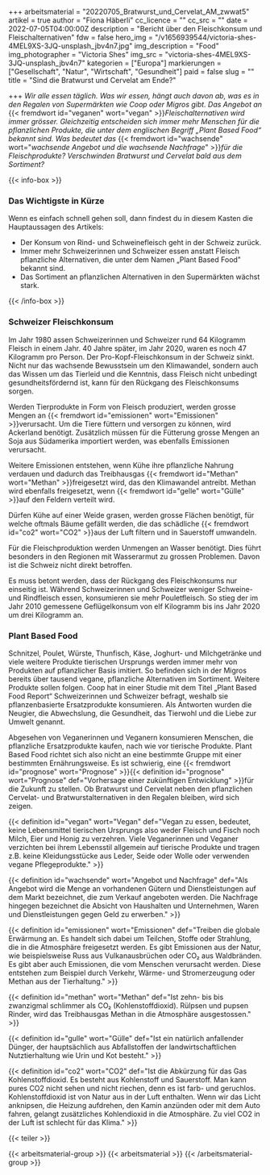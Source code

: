 +++
arbeitsmaterial = "20220705_Bratwurst_und_Cervelat_AM_zwwat5"
artikel = true
author = "Fiona Häberli"
cc_licence = ""
cc_src = ""
date = 2022-07-05T04:00:00Z
description = "Bericht über den Fleischkonsum und Fleischalternativen"
fdw = false
hero_img = "/v1656939544/victoria-shes-4MEL9XS-3JQ-unsplash_jbv4n7.jpg"
img_description = "Food"
img_photographer = "Victoria Shes"
img_src = "victoria-shes-4MEL9XS-3JQ-unsplash_jbv4n7"
kategorien = ["Europa"]
markierungen = ["Gesellschaft", "Natur", "Wirtschaft", "Gesundheit"]
paid = false
slug = ""
title = "Sind die Bratwurst und Cervelat am Ende?"

+++
_Wir alle essen täglich. Was wir essen, hängt auch davon ab, was es in den Regalen von Supermärkten wie Coop oder Migros gibt. Das Angebot an_ {{< fremdwort id="veganen" wort="vegan" >}}_Fleischalternativen wird immer grösser. Gleichzeitig entscheiden sich immer mehr Menschen für die pflanzlichen Produkte, die unter dem englischen Begriff „Plant Based Food“ bekannt sind. Was bedeutet das_ {{< fremdwort id="wachsende" wort="_wachsende Angebot und die wachsende Nachfrage_" >}}_für die Fleischprodukte? Verschwinden Bratwurst und Cervelat bald aus dem Sortiment?_

{{< info-box >}} <h3>Das Wichtigste in Kürze</h3>

<p>Wenn es einfach schnell gehen soll, dann findest du in diesem Kasten die Hauptaussagen des Artikels:</p>

<ul>

<li>Der Konsum von Rind- und Schweinefleisch geht in der Schweiz zurück.</li>

<li>Immer mehr Schweizerinnen und Schweizer essen anstatt Fleisch pflanzliche Alternativen, die unter dem Namen „Plant Based Food" bekannt sind.</li>

<li>Das Sortiment an pflanzlichen Alternativen in den Supermärkten wächst stark.</li>

</ul> {{< /info-box >}}

### Schweizer Fleischkonsum

Im Jahr 1980 assen Schweizerinnen und Schweizer rund 64 Kilogramm Fleisch in einem Jahr. 40 Jahre später, im Jahr 2020, waren es noch 47 Kilogramm pro Person. Der Pro-Kopf-Fleischkonsum in der Schweiz sinkt. Nicht nur das wachsende Bewusstsein um den Klimawandel, sondern auch das Wissen um das Tierleid und die Kenntnis, dass Fleisch nicht unbedingt gesundheitsfördernd ist, kann für den Rückgang des Fleischkonsums sorgen.

Werden Tierprodukte in Form von Fleisch produziert, werden grosse Mengen an {{< fremdwort id="emissionen" wort="Emissionen" >}}verursacht. Um die Tiere füttern und versorgen zu können, wird Ackerland benötigt. Zusätzlich müssen für die Fütterung grosse Mengen an Soja aus Südamerika importiert werden, was ebenfalls Emissionen verursacht.

Weitere Emissionen entstehen, wenn Kühe ihre pflanzliche Nahrung verdauen und dadurch das Treibhausgas {{< fremdwort id="Methan" wort="Methan" >}}freigesetzt wird, das den Klimawandel antreibt. Methan wird ebenfalls freigesetzt, wenn {{< fremdwort id="gelle" wort="Gülle" >}}auf den Feldern verteilt wird.

Dürfen Kühe auf einer Weide grasen, werden grosse Flächen benötigt, für welche oftmals Bäume gefällt werden, die das schädliche {{< fremdwort id="co2" wort="CO2" >}}aus der Luft filtern und in Sauerstoff umwandeln.

Für die Fleischproduktion werden Unmengen an Wasser benötigt. Dies führt besonders in den Regionen mit Wasserarmut zu grossen Problemen. Davon ist die Schweiz nicht direkt betroffen.

Es muss betont werden, dass der Rückgang des Fleischkonsums nur einseitig ist. Während Schweizerinnen und Schweizer weniger Schweine- und Rindfleisch essen, konsumieren sie mehr Pouletfleisch. So stieg der im Jahr 2010 gemessene Geflügelkonsum von elf Kilogramm bis ins Jahr 2020 um drei Kilogramm an.

### Plant Based Food

Schnitzel, Poulet, Würste, Thunfisch, Käse, Joghurt- und Milchgetränke und viele weitere Produkte tierischen Ursprungs werden immer mehr von Produkten auf pflanzlicher Basis imitiert. So befinden sich in der Migros bereits über tausend vegane, pflanzliche Alternativen im Sortiment. Weitere Produkte sollen folgen. Coop hat in einer Studie mit dem Titel „Plant Based Food Report“ Schweizerinnen und Schweizer befragt, weshalb sie pflanzenbasierte Ersatzprodukte konsumieren. Als Antworten wurden die Neugier, die Abwechslung, die Gesundheit, das Tierwohl und die Liebe zur Umwelt genannt.

Abgesehen von Veganerinnen und Veganern konsumieren Menschen, die pflanzliche Ersatzprodukte kaufen, nach wie vor tierische Produkte. Plant Based Food richtet sich also nicht an eine bestimmte Gruppe mit einer bestimmten Ernährungsweise. Es ist schwierig, eine {{< fremdwort id="prognose" wort="Prognose" >}}{{< definition id="prognose" wort="Prognose" def="Vorhersage einer zukünftigen Entwicklung" >}}für die Zukunft zu stellen. Ob Bratwurst und Cervelat neben den pflanzlichen Cervelat- und Bratwurstalternativen in den Regalen bleiben, wird sich zeigen.

{{< definition id="vegan" wort="Vegan" def="Vegan zu essen, bedeutet, keine Lebensmittel tierischen Ursprungs also weder Fleisch und Fisch noch Milch, Eier und Honig zu verzehren. Viele Veganerinnen und Veganer verzichten bei ihrem Lebensstil allgemein auf tierische Produkte und tragen z.B. keine Kleidungsstücke aus Leder, Seide oder Wolle oder verwenden vegane Pflegeprodukte." >}}

{{< definition id="wachsende" wort="Angebot und Nachfrage" def="Als Angebot wird die Menge an vorhandenen Gütern und Dienstleistungen auf dem Markt bezeichnet, die zum Verkauf angeboten werden. Die Nachfrage hingegen bezeichnet die Absicht von Haushalten und Unternehmen, Waren und Dienstleistungen gegen Geld zu erwerben." >}}

{{< definition id="emissionen" wort="Emissionen" def="Treiben die globale Erwärmung an. Es handelt sich dabei um Teilchen, Stoffe oder Strahlung, die in die Atmosphäre freigesetzt werden. Es gibt Emissionen aus der Natur, wie beispielsweise Russ aus Vulkanausbrüchen oder CO₂ aus Waldbränden. Es gibt aber auch Emissionen, die vom Menschen verursacht werden. Diese entstehen zum Beispiel durch Verkehr, Wärme- und Stromerzeugung oder Methan aus der Tierhaltung." >}}

{{< definition id="methan" wort="Methan" def="Ist zehn- bis bis zwanzigmal schlimmer als CO₂ (Kohlenstoffdioxid). Rülpsen und pupsen Rinder, wird das Treibhausgas Methan in die Atmosphäre ausgestossen." >}}

{{< definition id="gulle" wort="Gülle" def="Ist ein natürlich anfallender Dünger, der hauptsächlich aus Abfallstoffen der landwirtschaftlichen Nutztierhaltung wie Urin und Kot besteht." >}}

{{< definition id="co2" wort="CO2" def="Ist die Abkürzung für das Gas Kohlenstoffdioxid. Es besteht aus Kohlenstoff und Sauerstoff. Man kann pures CO2 nicht sehen und nicht riechen, denn es ist farb- und geruchlos. Kohlenstoffdioxid ist von Natur aus in der Luft enthalten. Wenn wir das Licht anknipsen, die Heizung aufdrehen, den Kamin anzünden oder mit dem Auto fahren, gelangt zusätzliches Kohlendioxid in die Atmosphäre. Zu viel CO2 in der Luft ist schlecht für das Klima." >}}

{{< teiler >}}

{{< arbeitsmaterial-group >}} {{< arbeitsmaterial >}} {{< /arbeitsmaterial-group >}}
